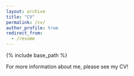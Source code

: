 ```yaml
---
layout: archive
title: "CV"
permalink: /cv/
author_profile: true
redirect_from:
  - /resume
---
```


{% include base_path %}

For more information about me, please see my <a download="Diego_Guzman_CV.pdf">CV</a>!